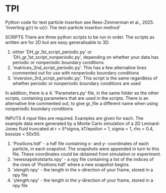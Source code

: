 # TPI
Python code for test particle insertion
see Rees-Zimmerman et al., 2025. 'Inverting g(r) to u(r): The test-particle insertion method'


SCRIPTS
There are three python scripts to be run in order. The scripts as written are for 2D but are easy generalisable to 3D.

1. either 'DH_gr_1st_script_periodic.py' or 'DH_gr_1st_script_nonperiodic.py', depending on whether your data has periodic or nonperiodic boundary conditions
2. 'matrices_2nd_script_periodic.py'. This has a few alternative lines commented out for use with nonperiodic boundary conditions
3. 'inversion_3rd_script_periodic.py'. This script is the same regardless of whether periodic or nonperiodic boundary conditions are used

In addition, there is a
4. 'Parameters.py' file, in the same folder as the other scripts, containing parameters that are used in the scripts. There is an alternative line commented out, to give gr_file a different name when using nonperiodic boundary conditions


INPUTS
4 input files are required. Examples are given for each. The example data were generated by a Monte Carlo simulation of a 2D Lennard-Jones fluid truncated at r = 5*sigma, kT/epsilon = 1, sigma = 1, rho = 0.4, boxsize = 50x50.

1. 'Positions.hdf' - a hdf file containing x- and y- coordinates of each particle, in each snapshot. The snapshots were appended in turn to this file. These coordinates could be obtained from simulation or experiment.
2. 'newsnapshotstarts.npy' - a npy file containing a list of the indices of the rows of 'Positions.hdf' where a new snapshot begins.
3. 'xlength.npy' - the length in the x-direction of your frame, stored in a npy file
4. 'ylength.npy' - the length in the y-direction of your frame, stored in a npy file
